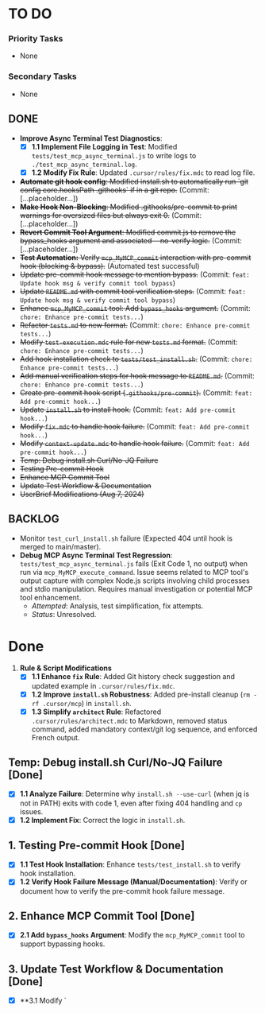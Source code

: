 # TO DO

### Priority Tasks

*   None

### Secondary Tasks

*   None

## DONE

*   **Improve Async Terminal Test Diagnostics**:
    - [x] **1.1 Implement File Logging in Test**: Modified `tests/test_mcp_async_terminal.js` to write logs to `./test_mcp_async_terminal.log`.
    - [x] **1.2 Modify Fix Rule**: Updated `.cursor/rules/fix.mdc` to read log file.
*   ~~**Automate git hook config**: Modified install.sh to automatically run \`git config core.hooksPath .githooks\` if in a git repo.~~ (Commit: [...placeholder...])
*   ~~**Make Hook Non-Blocking**: Modified .githooks/pre-commit to print warnings for oversized files but always exit 0.~~ (Commit: [...placeholder...])
*   ~~**Revert Commit Tool Argument**: Modified commit.js to remove the bypass_hooks argument and associated --no-verify logic.~~ (Commit: [...placeholder...])
*   ~~**Test Automation:** Verify `mcp_MyMCP_commit` interaction with pre-commit hook (blocking & bypass).~~ (Automated test successful)
*   ~~Update pre-commit hook message to mention bypass.~~ (Commit: `feat: Update hook msg & verify commit tool bypass`)
*   ~~Update `README.md` with commit tool verification steps.~~ (Commit: `feat: Update hook msg & verify commit tool bypass`)
*   ~~Enhance `mcp_MyMCP_commit` tool: Add `bypass_hooks` argument.~~ (Commit: `chore: Enhance pre-commit tests...`)
*   ~~Refactor `tests.md` to new format.~~ (Commit: `chore: Enhance pre-commit tests...`)
*   ~~Modify `test-execution.mdc` rule for new `tests.md` format.~~ (Commit: `chore: Enhance pre-commit tests...`)
*   ~~Add hook installation check to `tests/test_install.sh`.~~ (Commit: `chore: Enhance pre-commit tests...`)
*   ~~Add manual verification steps for hook message to `README.md`.~~ (Commit: `chore: Enhance pre-commit tests...`)
*   ~~Create pre-commit hook script (`.githooks/pre-commit`).~~ (Commit: `feat: Add pre-commit hook...`)
*   ~~Update `install.sh` to install hook.~~ (Commit: `feat: Add pre-commit hook...`)
*   ~~Modify `fix.mdc` to handle hook failure.~~ (Commit: `feat: Add pre-commit hook...`)
*   ~~Modify `context-update.mdc` to handle hook failure.~~ (Commit: `feat: Add pre-commit hook...`)
*   ~~Temp: Debug install.sh Curl/No-JQ Failure~~ 
*   ~~Testing Pre-commit Hook~~ 
*   ~~Enhance MCP Commit Tool~~ 
*   ~~Update Test Workflow & Documentation~~ 
*   ~~UserBrief Modifications (Aug 7, 2024)~~ 

## BACKLOG

*   Monitor `test_curl_install.sh` failure (Expected 404 until hook is merged to main/master).
*   **Debug MCP Async Terminal Test Regression**: `tests/test_mcp_async_terminal.js` fails (Exit Code 1, no output) when run via `mcp_MyMCP_execute_command`. Issue seems related to MCP tool's output capture with complex Node.js scripts involving child processes and stdio manipulation. Requires manual investigation or potential MCP tool enhancement.
    - *Attempted*: Analysis, test simplification, fix attempts.
    - *Status*: Unresolved.

# Done

1.  **Rule & Script Modifications**
    *   [x] **1.1 Enhance `fix` Rule**: Added Git history check suggestion and updated example in `.cursor/rules/fix.mdc`.
    *   [x] **1.2 Improve `install.sh` Robustness**: Added pre-install cleanup (`rm -rf .cursor/mcp`) in `install.sh`.
    *   [x] **1.3 Simplify `architect` Rule**: Refactored `.cursor/rules/architect.mdc` to Markdown, removed status command, added mandatory context/git log sequence, and enforced French output.

## Temp: Debug install.sh Curl/No-JQ Failure [Done]
- [x] **1.1 Analyze Failure**: Determine why `install.sh --use-curl` (when jq is not in PATH) exits with code 1, even after fixing 404 handling and `cp` issues.
- [x] **1.2 Implement Fix**: Correct the logic in `install.sh`.

## 1. Testing Pre-commit Hook [Done]
- [x] **1.1 Test Hook Installation**: Enhance `tests/test_install.sh` to verify hook installation.
- [x] **1.2 Verify Hook Failure Message (Manual/Documentation)**: Verify or document how to verify the pre-commit hook failure message.

## 2. Enhance MCP Commit Tool [Done]
- [x] **2.1 Add `bypass_hooks` Argument**: Modify the `mcp_MyMCP_commit` tool to support bypassing hooks.

## 3. Update Test Workflow & Documentation [Done]
- [x] **3.1 Modify `